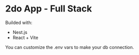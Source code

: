 # 2do App - Full Stack

Builded with:

- Nest.js
- React + Vite

You can customize the .env vars to make your db connection.